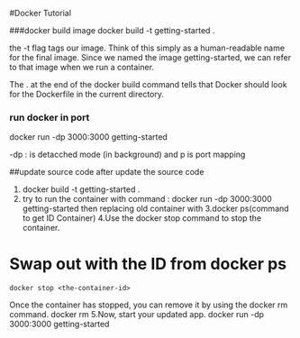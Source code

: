 #Docker Tutorial

###docker build image
docker build -t getting-started .

the -t flag tags our image. Think of this simply as a human-readable name for the final image. Since we named the image getting-started, we can refer to that image when we run a container.

The . at the end of the docker build command tells that Docker should look for the Dockerfile in the current directory.

### run docker in port
docker run -dp 3000:3000 getting-started

-dp : is detacched mode (in background) and p is port mapping

##update source code
after update the source code

1. docker build -t getting-started .
2. try to run the container with command : docker run -dp 3000:3000 getting-started
 then replacing old container  with 
3.docker ps(command to get ID Container)
4.Use the docker stop command to stop the container.
  # Swap out <the-container-id> with the ID from docker ps
    docker stop <the-container-id>
  Once the container has stopped, you can remove it by using the docker rm command.
    docker rm <the-container-id>
5.Now, start your updated app.
   docker run -dp 3000:3000 getting-started
